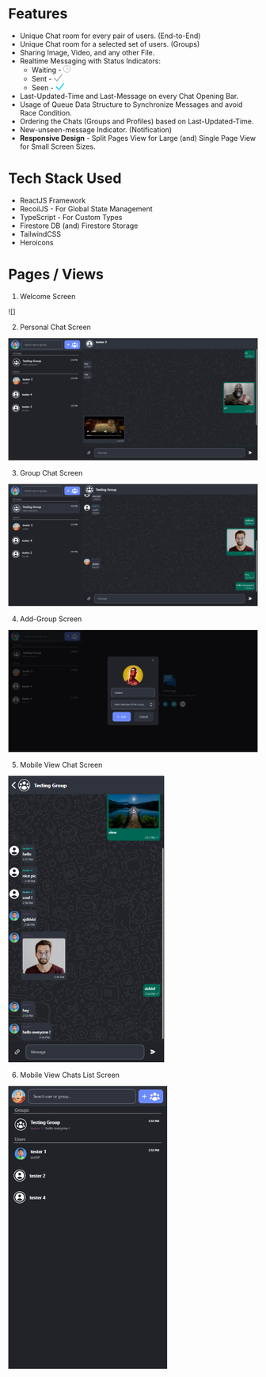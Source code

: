# Features

- Unique Chat room for every pair of users. (End-to-End)
- Unique Chat room for a selected set of users. (Groups)
- Sharing Image, Video, and any other File.
- Realtime Messaging with Status Indicators:
  - Waiting - <img src="./src/assets/clock.png" height="15px">
  - Sent - <img src="./src/assets/sent.png" height="15px">
  - Seen - <img src="./src/assets/seen.png" height="15px">
- Last-Updated-Time and Last-Message on every Chat Opening Bar.
- Usage of Queue Data Structure to Synchronize Messages and avoid Race Condition.
- Ordering the Chats (Groups and Profiles) based on Last-Updated-Time.
- New-unseen-message Indicator. (Notification)
- **Responsive Design** - Split Pages View for Large (and) Single Page View for Small Screen Sizes.

# Tech Stack Used

- ReactJS Framework
- RecoilJS - For Global State Management
- TypeScript - For Custom Types
- Firestore DB (and) Firestore Storage
- TailwindCSS
- Heroicons

# Pages / Views

1. Welcome Screen

![]

2. Personal Chat Screen

![](./views/2.png)

3. Group Chat Screen

![](./views/3.png)

4. Add-Group Screen

![](./views/4.png)

5. Mobile View Chat Screen

![](./views/5.png)

6. Mobile View Chats List Screen

![](./views/6.png)
